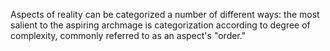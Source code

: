 Aspects of reality can be categorized a number of different ways: the most salient to the aspiring archmage is categorization according to degree of complexity, commonly referred to as an aspect's "order."